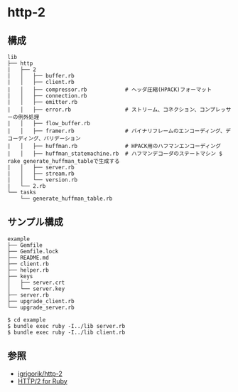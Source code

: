 # http-2
## 構成

```
lib
├── http
|   ├── 2
|   │   ├── buffer.rb
|   │   ├── client.rb
|   │   ├── compressor.rb            # ヘッダ圧縮(HPACK)フォーマット
|   │   ├── connection.rb
|   │   ├── emitter.rb
|   │   ├── error.rb                 # ストリーム、コネクション、コンプレッサーの例外処理
|   │   ├── flow_buffer.rb
|   │   ├── framer.rb                # バイナリフレームのエンコーディング、デコーディング、バリデーション
|   │   ├── huffman.rb               # HPACK用のハフマンエンコーディング
|   │   ├── huffman_statemachine.rb  # ハフマンデコーダのステートマシン $ rake generate_huffman_tableで生成する
|   │   ├── server.rb
|   │   ├── stream.rb
|   │   └── version.rb
|   └── 2.rb
└── tasks
    └── generate_huffman_table.rb
```

## サンプル構成

```
example
├── Gemfile
├── Gemfile.lock
├── README.md
├── client.rb
├── helper.rb
├── keys
│   ├── server.crt
│   └── server.key
├── server.rb
├── upgrade_client.rb
└── upgrade_server.rb
```

```
$ cd example
$ bundle exec ruby -I../lib server.rb
$ bundle exec ruby -I../lib client.rb
```

## 参照
- [igrigorik/http-2](https://github.com/igrigorik/http-2)
- [HTTP/2 for Ruby](https://lepidum.co.jp/blog/2014-12-22/http2-ruby/)
